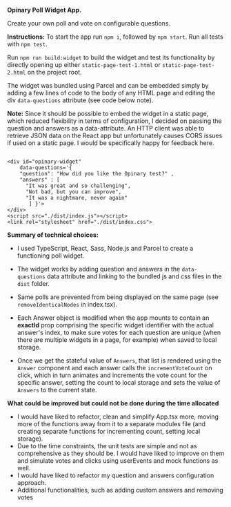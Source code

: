 **Opinary Poll Widget App.**

Create your own poll and vote on configurable questions.

**Instructions:**
To start the app run `npm i`, followed by `npm start`. Run all tests with `npm test`.

Run `npm run build:widget` to build the widget and test its functionality by directly opening up either `static-page-test-1.html` or `static-page-test-2.html` on the project root.

The widget was bundled using Parcel and can be embedded simply by adding a few lines of code to the body of any HTML page
and editing the div `data-questions` attribute (see code below note).

**Note:** Since it should be possible to embed the widget in a static page, which reduced flexibility in terms of configuration, I decided on passing the question and answers as a data-attribute. An HTTP client was able to retrieve JSON data on the React app but unfortunately causes CORS issues if used on a static page. I would be specifically happy for feedback here.

```

<div id="opinary-widget"
    data-questions='{
    "question": "How did you like the Opinary test?" ,
    "answers" : [
      "It was great and so challenging",
      "Not bad, but you can improve",
      "It was a nightmare, never again"
       ] }'>
</div>
<script src="./dist/index.js"></script>
<link rel="stylesheet" href="./dist/index.css">
```

**Summary of technical choices:**

- I used TypeScript, React, Sass, Node.js and Parcel to create a functioning poll widget.

- The widget works by adding question and answers in the `data-questions` data attribute and linking to the bundled js and css files in the `dist` folder.

- Same polls are prevented from being displayed on the same page (see `removeIdenticalNodes` in index.tsx).

- Each Answer object is modified when the app mounts to contain an **exactId** prop comprising the specific widget identifier with the actual answer's index, to make sure votes for each question are unique (when there are multiple widgets in a page, for example) when saved to local storage.

- Once we get the stateful value of `Answers`, that list is rendered using the `Answer` component and each answer calls the `incrementVoteCount` on click, which in turn animates and increments the vote count for the specific answer, setting the count to local storage and sets the value of `Answers` to the current state.

**What could be improved but could not be done during the time allocated**

- I would have liked to refactor, clean and simplify App.tsx more, moving more of the functions away from it to a separate modules file (and creating separate functions for incrementing count, setting local storage).
- Due to the time constraints, the unit tests are simple and not as comprehensive as they should be. I would have liked to improve on them and simulate votes and clicks using userEvents and mock functions as well.
- I would have liked to refactor my question and answers configuration approach.
- Additional functionalities, such as adding custom answers and removing votes
